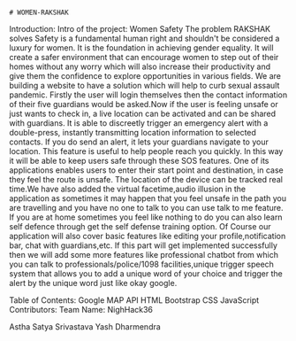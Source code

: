                                                                               # WOMEN-RAKSHAK
Introduction:
Intro of the project: Women Safety
The problem RAKSHAK solves
Safety is a fundamental human right and shouldn't be considered a luxury for women. It is the foundation in achieving gender equality. It will create a safer environment that can encourage women to step out of their homes without any worry which will also increase their productivity and give them the confidence to explore opportunities in various fields.
We are building a website to have a solution which will help to curb sexual assault pandemic. Firstly the user will login themselves then the contact information of their five guardians would be asked.Now if the user is feeling unsafe or just wants to check in, a live location can be activated and can be shared with guardians. It is able to discreetly trigger an emergency alert with a double-press, instantly transmitting location information to selected contacts. If you do send an alert, it lets your guardians navigate to your location. This feature is useful to help people reach you quickly. In this way it will be able to keep users safe through these SOS features. One of its applications enables users to enter their start point and destination, in case they feel the route is unsafe. The location of the device can be tracked real time.We have also added the virtual facetime,audio illusion in the application as sometimes it may happen that you feel unsafe in the path you are travelling and you have no one to talk to you can use talk to me feature. If you are at home sometimes you feel like nothing to do you can also learn self defence through get the self defense training option. Of Course our application will also cover basic features like editing your profile,notification bar, chat with guardians,etc. If this part will get implemented successfully then we will add some more features like professional chatbot from which you can talk to professionals/police/1098 facilities,unique trigger speech system that allows you to add a unique word of your choice and trigger the alert by the unique word just like okay google.

Table of Contents:
Google MAP API
HTML
Bootstrap
CSS
JavaScript
Contributors:
Team Name: NighHack36

Astha 
Satya Srivastava
Yash
Dharmendra
